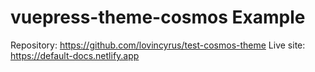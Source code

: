 # vuepress-theme-cosmos Example

Repository: https://github.com/lovincyrus/test-cosmos-theme
Live site: https://default-docs.netlify.app